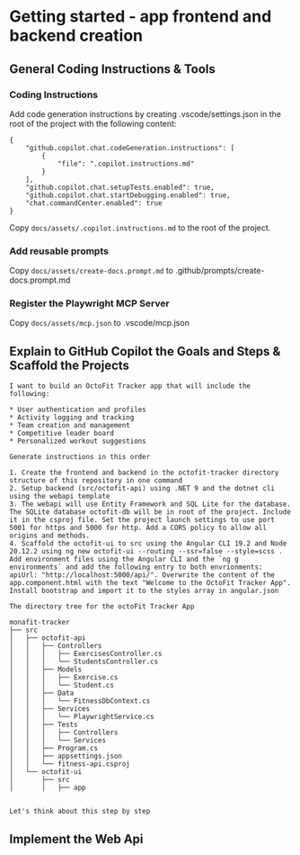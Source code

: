 # Getting started - app frontend and backend creation

## General Coding Instructions & Tools

### Coding Instructions

Add code generation instructions by creating .vscode/settings.json in the root of the project with the following content:

```
{
    "github.copilot.chat.codeGeneration.instructions": [
        {
            "file": ".copilot.instructions.md"
        }
    ],
    "github.copilot.chat.setupTests.enabled": true,
    "github.copilot.chat.startDebugging.enabled": true,
    "chat.commandCenter.enabled": true
}
```

Copy `docs/assets/.copilot.instructions.md` to the root of the project.

### Add reusable prompts

Copy `docs/assets/create-docs.prompt.md` to .github/prompts/create-docs.prompt.md

### Register the Playwright MCP Server

Copy `docs/assets/mcp.json` to .vscode/mcp.json

## Explain to GitHub Copilot the Goals and Steps & Scaffold the Projects

```text
I want to build an OctoFit Tracker app that will include the following:

* User authentication and profiles
* Activity logging and tracking
* Team creation and management
* Competitive leader board
* Personalized workout suggestions

Generate instructions in this order

1. Create the frontend and backend in the octofit-tracker directory structure of this repository in one command
2. Setup backend (src/octofit-api) using .NET 9 and the dotnet cli using the webapi template
3. The webapi will use Entity Framework and SQL Lite for the database. The SQLite database octofit-db will be in root of the project. Include it in the csproj file. Set the project launch settings to use port 5001 for https and 5000 for http. Add a CORS policy to allow all origins and methods.
4. Scaffold the octofit-ui to src using the Angular CLI 19.2 and Node 20.12.2 using ng new octofit-ui --routing --ssr=false --style=scss . Add environment files using the Angular CLI and the `ng g environments` and add the following entry to both envrionments:  apiUrl: "http://localhost:5000/api/". Overwrite the content of the app.component.html with the text "Welcome to the OctoFit Tracker App". Install bootstrap and import it to the styles array in angular.json

The directory tree for the octoFit Tracker App

monafit-tracker
├── src
│   ├── octofit-api
│   │   ├── Controllers
│   │   │   ├── ExercisesController.cs
│   │   │   └── StudentsController.cs
│   │   ├── Models
│   │   │   ├── Exercise.cs
│   │   │   └── Student.cs
│   │   ├── Data
│   │   │   └── FitnessDbContext.cs
│   │   ├── Services
│   │   │   └── PlaywrightService.cs
│   │   ├── Tests
│   │   │   ├── Controllers
│   │   │   └── Services
│   │   ├── Program.cs
│   │   ├── appsettings.json
│   │   └── fitness-api.csproj
│   └── octofit-ui
│       ├── src
│       │   ├── app


Let's think about this step by step
```

## Implement the Web Api
